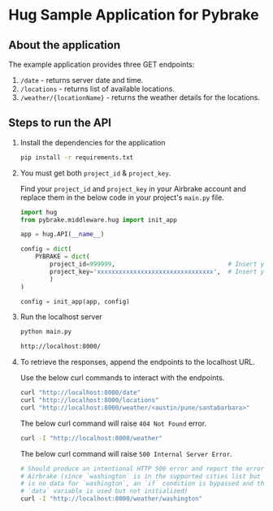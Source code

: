 # Hug Sample Application for Pybrake

## About the application

The example application provides three GET endpoints:

1. `/date` - returns server date and time.
2. `/locations` - returns list of available locations.
3. `/weather/{locationName}` - returns the weather details for the locations.

## Steps to run the API

1. Install the dependencies for the application

    ```bash
    pip install -r requirements.txt
    ```

2. You must get both `project_id` & `project_key`.

   Find your `project_id` and `project_key` in your Airbrake account and
   replace them in the below code in your project's `main.py` file.

    ```python
    import hug
    from pybrake.middleware.hug import init_app
   
    app = hug.API(__name__)
   
    config = dict(
        PYBRAKE = dict(
            project_id=999999,                               # Insert your Project Id here
            project_key='xxxxxxxxxxxxxxxxxxxxxxxxxxxxxxxx',  # Insert your Project Key here
            )
    )

    config = init_app(app, config)
    ```

3. Run the localhost server

    ```bash
    python main.py
    ```

    ```bash
    http://localhost:8000/
    ```

4. To retrieve the responses, append the endpoints to the localhost URL.

   Use the below curl commands to interact with the endpoints.

    ```bash
    curl "http://localhost:8000/date"
    curl "http://localhost:8000/locations"
    curl "http://localhost:8000/weather/<austin/pune/santabarbara>"
    ```

   The below curl command will raise `404 Not Found` error.

    ```bash
    curl -I "http://localhost:8000/weather"
    ```

   The below curl command will raise `500 Internal Server Error`.

    ```bash
    # Should produce an intentional HTTP 500 error and report the error to
    # Airbrake (since `washington` is in the supported cities list but there 
    # is no data for `washington`, an `if` condition is bypassed and the 
    # `data` variable is used but not initialized)
    curl -I "http://localhost:8000/weather/washington"
    ```
